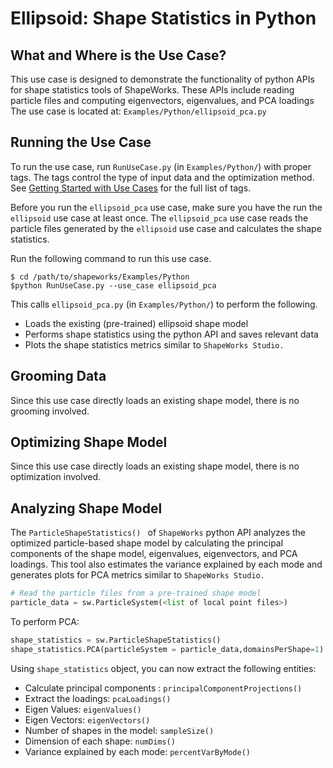 # Ellipsoid: Shape Statistics in Python

## What and Where is the Use Case? 

This use case is designed to demonstrate the functionality of python APIs for shape statistics tools of ShapeWorks. These APIs include reading particle files and computing eigenvectors, eigenvalues, and PCA loadings
The use case is located at: `Examples/Python/ellipsoid_pca.py`

## Running the Use Case

To run the use case, run `RunUseCase.py` (in `Examples/Python/`) with proper tags. The tags control the type of input data and the optimization method. See [Getting Started with Use Cases](../use-cases/use-cases.md#running-use-case) for the full list of tags.

Before you run the `ellipsoid_pca` use case, make sure you have the run the `ellipsoid` use case at least once. The `ellipsoid_pca` use case reads the particle files generated by the `ellipsoid` use case and calculates the shape statistics.

Run the following command to run this use case.
```
$ cd /path/to/shapeworks/Examples/Python
$python RunUseCase.py --use_case ellipsoid_pca 
```

This calls `ellipsoid_pca.py` (in `Examples/Python/`) to perform the following.

* Loads the existing (pre-trained) ellipsoid shape model 
* Performs shape statistics using the python API and saves relevant data
* Plots the shape statistics metrics similar to `ShapeWorks Studio.`



## Grooming Data

Since this use case directly loads an existing shape model, there is no grooming involved. 

## Optimizing Shape Model

Since this use case directly loads an existing shape model, there is no optimization involved.

## Analyzing Shape Model

The `ParticleShapeStatistics() ` of `ShapeWorks` python API analyzes the optimized particle-based shape model by calculating the principal components of the shape model, eigenvalues, eigenvectors, and PCA loadings. This tool also estimates the variance explained by each mode and generates plots for PCA metrics similar to `ShapeWorks Studio.` 

```python
# Read the particle files from a pre-trained shape model
particle_data = sw.ParticleSystem(<list of local point files>)
```

To perform PCA:

```python
shape_statistics = sw.ParticleShapeStatistics()
shape_statistics.PCA(particleSystem = particle_data,domainsPerShape=1)
```

Using `shape_statistics` object, you can now extract the following entities:
* Calculate principal components : `principalComponentProjections()`
* Extract the loadings: `pcaLoadings()`
* Eigen Values: `eigenValues()`
* Eigen Vectors: `eigenVectors()`
* Number of shapes in the model: `sampleSize()`
* Dimension of each shape: `numDims()`
* Variance explained by each mode: `percentVarByMode()`